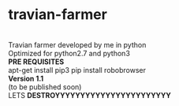 # travian-farmer
<br>
Travian farmer developed by me in python
<br>
Optimized for python2.7 and python3
<br>
<b>PRE REQUISITES</b>
<br>
apt-get install pip3
pip install robobrowser
<br>
<b>Version 1.1</b>
<br>
(to be published soon)
<br>
LETS <b>DESTROYYYYYYYYYYYYYYYYYYYYYYY</b>
